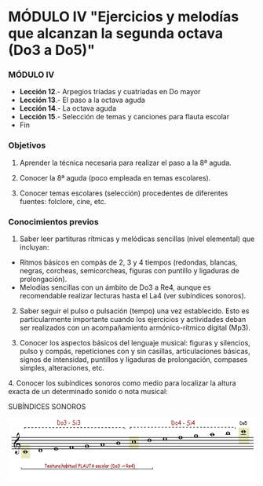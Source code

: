 
# MÓDULO IV "Ejercicios y melodías que alcanzan la segunda octava (Do3 a Do5)"

### MÓDULO IV

- **Lección 12**.- Arpegios tríadas y cuatríadas en Do mayor
- **Lección 13**.- El paso a la octava aguda
- **Lección 14**.- La octava aguda
- **Lección 15**.- Selección de temas y canciones para flauta escolar
- Fin

### Objetivos

1. Aprender la técnica necesaria para realizar el paso a la 8ª aguda.

2. Conocer la 8ª aguda (poco empleada en temas escolares).

3. Conocer temas escolares (selección) procedentes de diferentes fuentes: folclore, cine, etc. 

### Conocimientos previos

1. Saber leer partituras rítmicas y melódicas sencillas (nivel elemental) que incluyan:

- Ritmos básicos en compás de 2, 3 y 4 tiempos (redondas, blancas, negras, corcheas, semicorcheas, figuras con puntillo y ligaduras de prolongación).
- Melodías sencillas con un ámbito de Do3 a Re4, aunque es recomendable realizar lecturas hasta el La4 (ver subíndices sonoros).

2. Saber seguir el pulso o pulsación (tempo) una vez establecido. Esto es particularmente importante cuando los ejercicios y actividades deban ser realizados con un acompañamiento armónico-rítmico digital (Mp3).

3. Conocer los aspectos básicos del lenguaje musical: figuras y silencios, pulso y compás, repeticiones con y sin casillas, articulaciones básicas, signos de intensidad, puntillos y ligaduras de prolongación, compases simples, alteraciones, etc.

4. Conocer los subíndices sonoros como medio para localizar la altura exacta de un determinado sonido o nota musical:

SUBÍNDICES SONOROS

<img src="img/Subindices_sonoros.gif" alt="Subíndices sonoros" title="Subíndices sonoros" height="127" />
